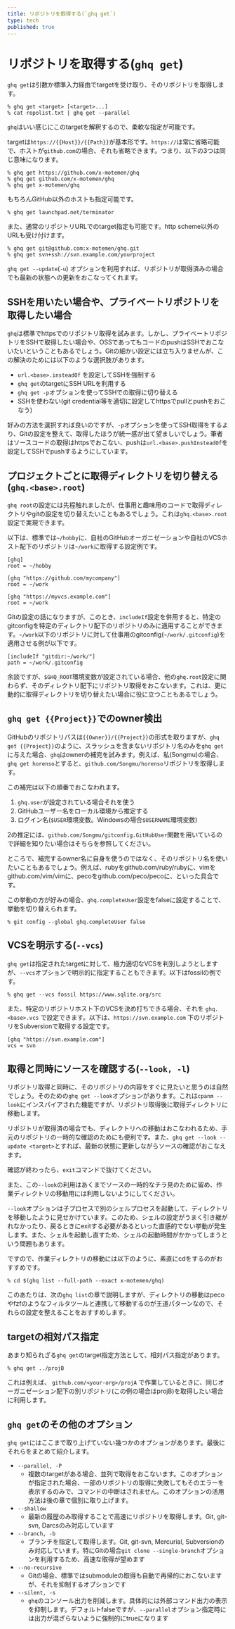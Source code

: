 ```yaml
---
title: リポジトリを取得する(`ghq get`)
type: tech
published: true
---
```


# リポジトリを取得する(`ghq get`)

`ghq get`は引数か標準入力経由でtargetを受け取り、そのリポジトリを取得します。

```console
% ghq get <target> [<target>...]
% cat repolist.txt | ghq get --parallel
```

`ghq`はいい感じにこのtargetを解釈するので、柔軟な指定が可能です。

targetは`https://{{Host}}/{{Path}}`が基本形です。`https://`は常に省略可能で、ホストが`github.com`の場合、それも省略できます。つまり、以下の3つは同じ意味になります。

```console
% ghq get https://github.com/x-motemen/ghq
% ghq get github.com/x-motemen/ghq
% ghq get x-motemen/ghq
```

もちろんGitHub以外のホストも指定可能です。

```console
% ghq get launchpad.net/terminator
```

また、通常のリポジトリURLでのtarget指定も可能です。http scheme以外のURLも受け付けます。

```console
% ghq get git@github.com:x-motemen/ghq.git
% ghq get svn+ssh://svn.example.com/yourproject
```

`ghq get --update`(`-u`) オプションを利用すれば、リポジトリが取得済みの場合でも最新の状態への更新をおこなってくれます。

## SSHを用いたい場合や、プライベートリポジトリを取得したい場合

`ghq`は標準でhttpsでのリポジトリ取得を試みます。しかし、プライベートリポジトリをSSHで取得したい場合や、OSSであってもコードのpushはSSHでおこないたいということもあるでしょう。Gitの細かい設定には立ち入りませんが、この解決のためには以下のような選択肢があります。

- `url.<base>.insteadOf` を設定してSSHを強制する
- `ghq get`のtargetにSSH URLを利用する
- `ghq get -p`オプションを使ってSSHでの取得に切り替える
- SSHを使わない(git credential等を適切に設定してhttpsでpullとpushをおこなう)

好みの方法を選択すれば良いのですが、`-p`オプションを使ってSSH取得をするより、Gitの設定を整えて、取得したほうが統一感が出て望ましいでしょう。筆者はソースコードの取得はhttpsでおこない、pushは`url.<base>.pushInsteadOf`を設定してSSHでpushするようにしています。

## プロジェクトごとに取得ディレクトリを切り替える(`ghq.<base>.root`)

`ghq root`の設定には先程触れましたが、仕事用と趣味用のコードで取得ディレクトリやgitの設定を切り替えたいこともあるでしょう。これは`ghq.<base>.root`設定で実現できます。

以下は、標準では`~/hobby`に、自社のGitHubオーガニゼーションや自社のVCSホスト配下のリポジトリは`~/work`に取得する設定例です。

```gitconfig
[ghq]
root = ~/hobby

[ghq "https://github.com/mycompany"]
root = ~/work

[ghq "https://myvcs.example.com"]
root = ~/work
```

Gitの設定の話になりますが、このとき、`includeIf`設定を併用すると、特定のgitconfigを特定のディレクトリ配下のリポジトリのみに適用することができます。`~/work`以下のリポジトリに対して仕事用のgitconfig(`~/work/.gitconfig`)を適用させる例が以下です。

```gitconfig
[includeIf "gitdir:~/work/"]
path = ~/work/.gitconfig
```

余談ですが、`$GHQ_ROOT`環境変数が設定されている場合、他の`ghq.root`設定に関わらず、そのディレクトリ配下にリポジトリ取得をおこないます。これは、更に動的に取得ディレクトリを切り替えたい場合に役に立つこともあるでしょう。

## `ghq get {{Project}}`でのowner検出

GitHubのリポジトリパスは`{{Owner}}/{{Project}}`の形式を取りますが、`ghq get {{Project}}`のように、スラッシュを含まないリポジトリ名のみを`ghq get`に与えた場合、`ghq`はownerの補完を試みます。例えば、私(Songmu)の場合、`ghq get horenso`とすると、`github.com/Songmu/horenso`リポジトリを取得します。

この補完は以下の順番でおこなわれます。

1. `ghq.user`が設定されている場合それを使う
2. GitHubユーザー名をローカル環境から推定する
3. ログイン名(`$USER`環境変数。Windowsの場合`$USERNAME`環境変数)

2の推定には、`github.com/Songmu/gitconfig.GitHubUser`関数を用いているので詳細を知りたい場合はそちらを参照してください。

ところで、補完するowner名に自身を使うのではなく、そのリポジトリ名を使いたいこともあるでしょう。例えば、rubyをgithub.com/ruby/rubyに、vimをgithub.com/vim/vimに、pecoをgithub.com/peco/pecoに、といった具合です。

この挙動の方が好みの場合、`ghq.completeUser`設定をfalseに設定することで、挙動を切り替えられます。

```console
% git config --global ghq.completeUser false
```

## VCSを明示する(`--vcs`)

`ghq get`は指定されたtargetに対して、極力適切なVCSを判別しようとしますが、`--vcs`オプションで明示的に指定することもできます。以下はfossilの例です。

```console
% ghq get --vcs fossil https://www.sqlite.org/src
```

また、特定のリポジトリホスト下のVCSを決め打ちできる場合、それを `ghq.<base>.vcs` で設定できます。以下は、`https://svn.example.com` 下のリポジトリをSubversionで取得する設定です。

```gitconfig
[ghq "https://svn.example.com"]
vcs = svn
```

## 取得と同時にソースを確認する(`--look, -l`)

リポジトリ取得と同時に、そのリポジトリの内容をすぐに見たいと思うのは自然でしょう。そのための`ghq get --look`オプションがあります。これは`cpanm --look`にインスパイアされた機能ですが、リポジトリ取得後に取得ディレクトリに移動します。

リポジトリが取得済の場合でも、ディレクトリへの移動はおこなわれるため、手元のリポジトリの一時的な確認のためにも便利です。また、`ghq get --look --update <target>`とすれば、最新の状態に更新しながらソースの確認がおこなえます。

確認が終わったら、`exit`コマンドで抜けてください。

また、この`--look`の利用はあくまでソースの一時的なチラ見のために留め、作業ディレクトリの移動用には利用しないようにしてください。

`--look`オプションは子プロセスで別のシェルプロセスを起動して、ディレクトリを移動したように見せかけています。このため、シェルの設定がうまく引き継がれなかったり、戻るときにexitする必要があるといった直感的でない挙動が発生します。また、シェルを起動し直すため、シェルの起動時間がかかってしまうという問題もあります。

ですので、作業ディレクトリの移動には以下のように、素直にcdをするのがおすすめです。

```console
% cd $(ghq list --full-path --exact x-motemen/ghq)
```

このあたりは、次の`ghq list`の章で説明しますが、ディレクトリの移動はpecoやfzfのようなフィルタツールと連携して移動するのが王道パターンなので、それらの設定を整えることをおすすめします。

## targetの相対パス指定

あまり知られざる`ghq get`のtarget指定方法として、相対パス指定があります。

```console
% ghq get ../projB
```

これは例えば、 `github.com/<your-org>/projA` で作業しているときに、同じオーガニゼーション配下の別リポジトリ(この例の場合はprojB)を取得したい場合に利用します。

## `ghq get`のその他のオプション

`ghq get`にはここまで取り上げていない幾つかのオプションがあります。最後にそれらをまとめて紹介します。

- `--parallel, -P`
    - 複数のtargetがある場合、並列で取得をおこないます。このオプションが指定された場合、一部のリポジトリの取得に失敗してもそのエラーを表示するのみで、コマンドの中断はされません。このオプションの活用方法は後の章で個別に取り上げます。
- `--shallow`
    - 最新の履歴のみ取得することで高速にリポジトリを取得します。Git, git-svn, Darcsのみ対応しています
- `--branch, -b`
    - ブランチを指定して取得します。Git, git-svn, Mercurial, Subversionのみ対応しています。特にGitの場合`git clone --single-branch`オプションを利用するため、高速な取得が望めます
- `--no-recursive`
    - Gitの場合、標準ではsubmoduleの取得も自動で再帰的におこないますが、それを抑制するオプションです
- `--silent, -s`
    - `ghq`のコンソール出力を削減します。具体的には外部コマンド出力の表示を抑制します。デフォルトfalseですが、`--parallel`オプション指定時には出力が混ざらないように強制的にtrueになります

